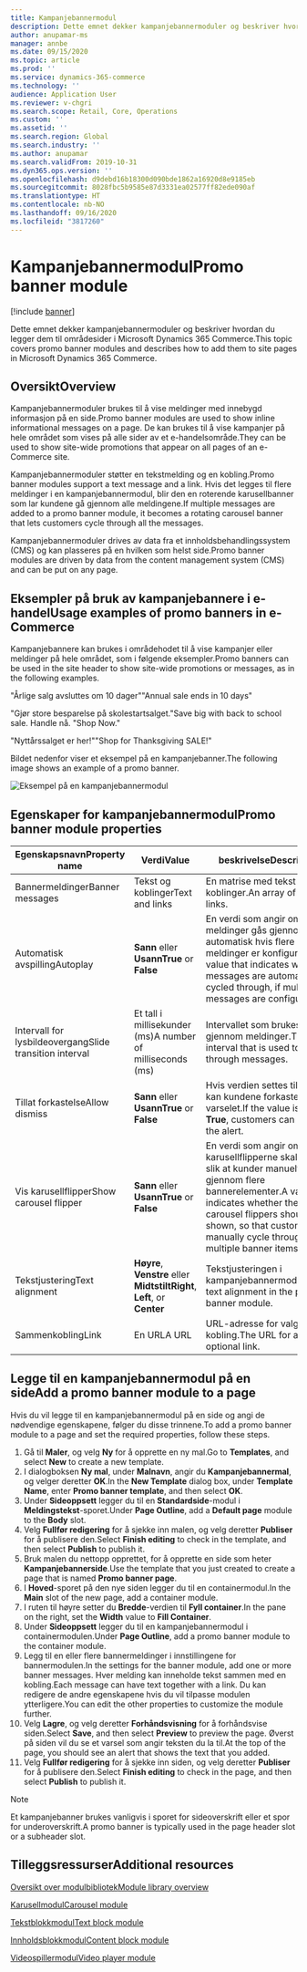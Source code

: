 ```yaml
---
title: Kampanjebannermodul
description: Dette emnet dekker kampanjebannermoduler og beskriver hvordan du legger dem til områdesider i Microsoft Dynamics 365 Commerce.
author: anupamar-ms
manager: annbe
ms.date: 09/15/2020
ms.topic: article
ms.prod: ''
ms.service: dynamics-365-commerce
ms.technology: ''
audience: Application User
ms.reviewer: v-chgri
ms.search.scope: Retail, Core, Operations
ms.custom: ''
ms.assetid: ''
ms.search.region: Global
ms.search.industry: ''
ms.author: anupamar
ms.search.validFrom: 2019-10-31
ms.dyn365.ops.version: ''
ms.openlocfilehash: d9debd16b18300d090bde1862a16920d8e9185eb
ms.sourcegitcommit: 8028fbc5b9585e87d3331ea02577ff82ede090af
ms.translationtype: HT
ms.contentlocale: nb-NO
ms.lasthandoff: 09/16/2020
ms.locfileid: "3817260"
---
```

# <a name="promo-banner-module"></a><span data-ttu-id="45198-103">Kampanjebannermodul</span><span class="sxs-lookup"><span data-stu-id="45198-103">Promo banner module</span></span>

[!include [banner](includes/banner.md)]

<span data-ttu-id="45198-104">Dette emnet dekker kampanjebannermoduler og beskriver hvordan du legger dem til områdesider i Microsoft Dynamics 365 Commerce.</span><span class="sxs-lookup"><span data-stu-id="45198-104">This topic covers promo banner modules and describes how to add them to site pages in Microsoft Dynamics 365 Commerce.</span></span>

## <a name="overview"></a><span data-ttu-id="45198-105">Oversikt</span><span class="sxs-lookup"><span data-stu-id="45198-105">Overview</span></span>

<span data-ttu-id="45198-106">Kampanjebannermoduler brukes til å vise meldinger med innebygd informasjon på en side.</span><span class="sxs-lookup"><span data-stu-id="45198-106">Promo banner modules are used to show inline informational messages on a page.</span></span> <span data-ttu-id="45198-107">De kan brukes til å vise kampanjer på hele området som vises på alle sider av et e-handelsområde.</span><span class="sxs-lookup"><span data-stu-id="45198-107">They can be used to show site-wide promotions that appear on all pages of an e-Commerce site.</span></span> 

<span data-ttu-id="45198-108">Kampanjebannermoduler støtter en tekstmelding og en kobling.</span><span class="sxs-lookup"><span data-stu-id="45198-108">Promo banner modules support a text message and a link.</span></span> <span data-ttu-id="45198-109">Hvis det legges til flere meldinger i en kampanjebannermodul, blir den en roterende karusellbanner som lar kundene gå gjennom alle meldingene.</span><span class="sxs-lookup"><span data-stu-id="45198-109">If multiple messages are added to a promo banner module, it becomes a rotating carousel banner that lets customers cycle through all the messages.</span></span> 

<span data-ttu-id="45198-110">Kampanjebannermoduler drives av data fra et innholdsbehandlingssystem (CMS) og kan plasseres på en hvilken som helst side.</span><span class="sxs-lookup"><span data-stu-id="45198-110">Promo banner modules are driven by data from the content management system (CMS) and can be put on any page.</span></span>

## <a name="usage-examples-of-promo-banners-in-e-commerce"></a><span data-ttu-id="45198-111">Eksempler på bruk av kampanjebannere i e-handel</span><span class="sxs-lookup"><span data-stu-id="45198-111">Usage examples of promo banners in e-Commerce</span></span>

<span data-ttu-id="45198-112">Kampanjebannere kan brukes i områdehodet til å vise kampanjer eller meldinger på hele området, som i følgende eksempler.</span><span class="sxs-lookup"><span data-stu-id="45198-112">Promo banners can be used in the site header to show site-wide promotions or messages, as in the following examples.</span></span>

<span data-ttu-id="45198-113">"Årlige salg avsluttes om 10 dager"</span><span class="sxs-lookup"><span data-stu-id="45198-113">"Annual sale ends in 10 days"</span></span>

<span data-ttu-id="45198-114">"Gjør store besparelse på skolestartsalget.</span><span class="sxs-lookup"><span data-stu-id="45198-114">"Save big with back to school sale.</span></span> <span data-ttu-id="45198-115">Handle nå. "</span><span class="sxs-lookup"><span data-stu-id="45198-115">Shop Now."</span></span>

<span data-ttu-id="45198-116">"Nyttårssalget er her!"</span><span class="sxs-lookup"><span data-stu-id="45198-116">"Shop for Thanksgiving SALE!"</span></span> 

<span data-ttu-id="45198-117">Bildet nedenfor viser et eksempel på en kampanjebanner.</span><span class="sxs-lookup"><span data-stu-id="45198-117">The following image shows an example of a promo banner.</span></span>

![Eksempel på en kampanjebannermodul](./media/ecommerce-Promobanner.PNG)

## <a name="promo-banner-module-properties"></a><span data-ttu-id="45198-119">Egenskaper for kampanjebannermodul</span><span class="sxs-lookup"><span data-stu-id="45198-119">Promo banner module properties</span></span>

| <span data-ttu-id="45198-120">Egenskapsnavn</span><span class="sxs-lookup"><span data-stu-id="45198-120">Property name</span></span>             | <span data-ttu-id="45198-121">Verdi</span><span class="sxs-lookup"><span data-stu-id="45198-121">Value</span></span>                              | <span data-ttu-id="45198-122">beskrivelse</span><span class="sxs-lookup"><span data-stu-id="45198-122">Description</span></span> |
|---------------------------|------------------------------------|-------------|
| <span data-ttu-id="45198-123">Bannermeldinger</span><span class="sxs-lookup"><span data-stu-id="45198-123">Banner messages</span></span>           | <span data-ttu-id="45198-124">Tekst og koblinger</span><span class="sxs-lookup"><span data-stu-id="45198-124">Text and links</span></span>                     | <span data-ttu-id="45198-125">En matrise med tekst og koblinger.</span><span class="sxs-lookup"><span data-stu-id="45198-125">An array of text and links.</span></span> |
| <span data-ttu-id="45198-126">Automatisk avspilling</span><span class="sxs-lookup"><span data-stu-id="45198-126">Autoplay</span></span>                  | <span data-ttu-id="45198-127">**Sann** eller **Usann**</span><span class="sxs-lookup"><span data-stu-id="45198-127">**True** or **False**</span></span>              | <span data-ttu-id="45198-128">En verdi som angir om meldinger gås gjennom automatisk hvis flere meldinger er konfigurert.</span><span class="sxs-lookup"><span data-stu-id="45198-128">A value that indicates whether messages are automatically cycled through, if multiple messages are configured.</span></span> |
| <span data-ttu-id="45198-129">Intervall for lysbildeovergang</span><span class="sxs-lookup"><span data-stu-id="45198-129">Slide transition interval</span></span> | <span data-ttu-id="45198-130">Et tall i millisekunder (ms)</span><span class="sxs-lookup"><span data-stu-id="45198-130">A number of milliseconds (ms)</span></span>      | <span data-ttu-id="45198-131">Intervallet som brukes til å bla gjennom meldinger.</span><span class="sxs-lookup"><span data-stu-id="45198-131">The interval that is used to cycle through messages.</span></span> |
| <span data-ttu-id="45198-132">Tillat forkastelse</span><span class="sxs-lookup"><span data-stu-id="45198-132">Allow dismiss</span></span>             | <span data-ttu-id="45198-133">**Sann** eller **Usann**</span><span class="sxs-lookup"><span data-stu-id="45198-133">**True** or **False**</span></span>              | <span data-ttu-id="45198-134">Hvis verdien settes til **Sann**, kan kundene forkaste varselet.</span><span class="sxs-lookup"><span data-stu-id="45198-134">If the value is set to **True**, customers can dismiss the alert.</span></span> |
| <span data-ttu-id="45198-135">Vis karusellflipper</span><span class="sxs-lookup"><span data-stu-id="45198-135">Show carousel flipper</span></span>     | <span data-ttu-id="45198-136">**Sann** eller **Usann**</span><span class="sxs-lookup"><span data-stu-id="45198-136">**True** or **False**</span></span>              | <span data-ttu-id="45198-137">En verdi som angir om karusellflipperne skal vises, slik at kunder manuelt kan gå gjennom flere bannerelementer.</span><span class="sxs-lookup"><span data-stu-id="45198-137">A value that indicates whether the carousel flippers should be shown, so that customers can manually cycle through multiple banner items.</span></span> |
| <span data-ttu-id="45198-138">Tekstjustering</span><span class="sxs-lookup"><span data-stu-id="45198-138">Text alignment</span></span>            | <span data-ttu-id="45198-139">**Høyre**, **Venstre** eller **Midtstilt**</span><span class="sxs-lookup"><span data-stu-id="45198-139">**Right**, **Left**, or **Center**</span></span> | <span data-ttu-id="45198-140">Tekstjusteringen i kampanjebannermodulen.</span><span class="sxs-lookup"><span data-stu-id="45198-140">The text alignment in the promo banner module.</span></span> |
| <span data-ttu-id="45198-141">Sammenkobling</span><span class="sxs-lookup"><span data-stu-id="45198-141">Link</span></span>                      | <span data-ttu-id="45198-142">En URL</span><span class="sxs-lookup"><span data-stu-id="45198-142">A URL</span></span>                              | <span data-ttu-id="45198-143">URL-adresse for valgfri kobling.</span><span class="sxs-lookup"><span data-stu-id="45198-143">The URL for an optional link.</span></span> |

## <a name="add-a-promo-banner-module-to-a-page"></a><span data-ttu-id="45198-144">Legge til en kampanjebannermodul på en side</span><span class="sxs-lookup"><span data-stu-id="45198-144">Add a promo banner module to a page</span></span> 

<span data-ttu-id="45198-145">Hvis du vil legge til en kampanjebannermodul på en side og angi de nødvendige egenskapene, følger du disse trinnene.</span><span class="sxs-lookup"><span data-stu-id="45198-145">To add a promo banner module to a page and set the required properties, follow these steps.</span></span>

1. <span data-ttu-id="45198-146">Gå til **Maler**, og velg **Ny** for å opprette en ny mal.</span><span class="sxs-lookup"><span data-stu-id="45198-146">Go to **Templates**, and select **New** to create a new template.</span></span>
1. <span data-ttu-id="45198-147">I dialogboksen **Ny mal**, under **Malnavn**, angir du **Kampanjebannermal**, og velger deretter **OK**.</span><span class="sxs-lookup"><span data-stu-id="45198-147">In the **New Template** dialog box, under **Template Name**, enter **Promo banner template**, and then select **OK**.</span></span>
1. <span data-ttu-id="45198-148">Under **Sideoppsett** legger du til en **Standardside**-modul i **Meldingstekst**-sporet.</span><span class="sxs-lookup"><span data-stu-id="45198-148">Under **Page Outline**, add a **Default page** module to the **Body** slot.</span></span> 
1. <span data-ttu-id="45198-149">Velg **Fullfør redigering** for å sjekke inn malen, og velg deretter **Publiser** for å publisere den.</span><span class="sxs-lookup"><span data-stu-id="45198-149">Select **Finish editing** to check in the template, and then select **Publish** to publish it.</span></span> 
1. <span data-ttu-id="45198-150">Bruk malen du nettopp opprettet, for å opprette en side som heter **Kampanjebannerside**.</span><span class="sxs-lookup"><span data-stu-id="45198-150">Use the template that you just created to create a page that is named **Promo banner page**.</span></span> 
1. <span data-ttu-id="45198-151">I **Hoved**-sporet på den nye siden legger du til en containermodul.</span><span class="sxs-lookup"><span data-stu-id="45198-151">In the **Main** slot of the new page, add a container module.</span></span> 
1. <span data-ttu-id="45198-152">I ruten til høyre setter du **Bredde**-verdien til **Fyll container**.</span><span class="sxs-lookup"><span data-stu-id="45198-152">In the pane on the right, set the **Width** value to **Fill Container**.</span></span>
1. <span data-ttu-id="45198-153">Under **Sideoppsett** legger du til en kampanjebannermodul i containermodulen.</span><span class="sxs-lookup"><span data-stu-id="45198-153">Under **Page Outline**, add a promo banner module to the container module.</span></span>
1. <span data-ttu-id="45198-154">Legg til en eller flere bannermeldinger i innstillingene for bannermodulen.</span><span class="sxs-lookup"><span data-stu-id="45198-154">In the settings for the banner module, add one or more banner messages.</span></span> <span data-ttu-id="45198-155">Hver melding kan inneholde tekst sammen med en kobling.</span><span class="sxs-lookup"><span data-stu-id="45198-155">Each message can have text together with a link.</span></span> <span data-ttu-id="45198-156">Du kan redigere de andre egenskapene hvis du vil tilpasse modulen ytterligere.</span><span class="sxs-lookup"><span data-stu-id="45198-156">You can edit the other properties to customize the module further.</span></span>
1. <span data-ttu-id="45198-157">Velg **Lagre**, og velg deretter **Forhåndsvisning** for å forhåndsvise siden.</span><span class="sxs-lookup"><span data-stu-id="45198-157">Select **Save**, and then select **Preview** to preview the page.</span></span> <span data-ttu-id="45198-158">Øverst på siden vil du se et varsel som angir teksten du la til.</span><span class="sxs-lookup"><span data-stu-id="45198-158">At the top of the page, you should see an alert that shows the text that you added.</span></span>
1. <span data-ttu-id="45198-159">Velg **Fullfør redigering** for å sjekke inn siden, og velg deretter **Publiser** for å publisere den.</span><span class="sxs-lookup"><span data-stu-id="45198-159">Select **Finish editing** to check in the page, and then select **Publish** to publish it.</span></span>

> [!NOTE]
> <span data-ttu-id="45198-160">Et kampanjebanner brukes vanligvis i sporet for sideoverskrift eller et spor for underoverskrift.</span><span class="sxs-lookup"><span data-stu-id="45198-160">A promo banner is typically used in the page header slot or a subheader slot.</span></span>


## <a name="additional-resources"></a><span data-ttu-id="45198-161">Tilleggsressurser</span><span class="sxs-lookup"><span data-stu-id="45198-161">Additional resources</span></span>

[<span data-ttu-id="45198-162">Oversikt over modulbibliotek</span><span class="sxs-lookup"><span data-stu-id="45198-162">Module library overview</span></span>](starter-kit-overview.md)

[<span data-ttu-id="45198-163">Karusellmodul</span><span class="sxs-lookup"><span data-stu-id="45198-163">Carousel module</span></span>](add-carousel.md)

[<span data-ttu-id="45198-164">Tekstblokkmodul</span><span class="sxs-lookup"><span data-stu-id="45198-164">Text block module</span></span>](add-content-rich-block.md)

[<span data-ttu-id="45198-165">Innholdsblokkmodul</span><span class="sxs-lookup"><span data-stu-id="45198-165">Content block module</span></span>](add-hero-module.md)

[<span data-ttu-id="45198-166">Videospillermodul</span><span class="sxs-lookup"><span data-stu-id="45198-166">Video player module</span></span>](add-video-player.md)
